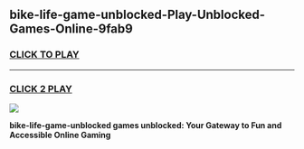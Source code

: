 
## bike-life-game-unblocked-Play-Unblocked-Games-Online-9fab9
<h3>
<a href="https://premium76.site?title=bike-life-game-unblocked&ref=24A">CLICK TO PLAY</a></h3>
<hr>

<h3>
<a href="https://premium76.site?title=bike-life-game-unblocked&ref=24A">CLICK 2 PLAY</a>
  
</h3>

<a href="https://premium76.site?title=bike-life-game-unblocked&ref=24A"><img src="https://clearcache.store/games.png"></a>


**bike-life-game-unblocked games unblocked: Your Gateway to Fun and Accessible Online Gaming**
